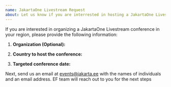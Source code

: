 ```yaml
---
name: JakartaOne Livestream Request
about: Let us know if you are interrested in hosting a JakartaOne Livestream conference in your region.
---
```


If you are interested in organizing a JakartaOne Livestream conference in your region, please provide the following information:

1. **Organization (Optional):**

2. **Country to host the conference:**

3. **Targeted conference date:**



Next, send us an email at events@jakarta.ee with the names of individuals and an email address. EF team will reach out to you for the next steps